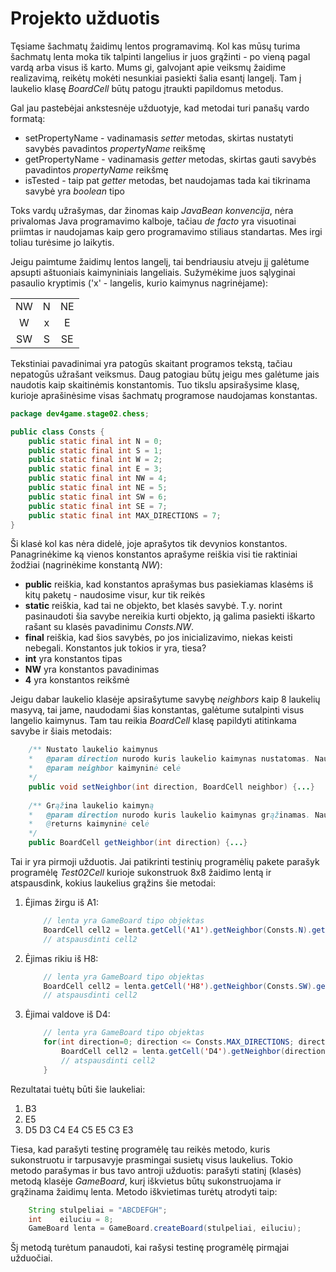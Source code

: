 
Projekto užduotis
========================
Tęsiame šachmatų žaidimų lentos programavimą. Kol kas mūsų turima šachmatų lenta moka tik talpinti langelius ir 
juos grąžinti - po vieną pagal vardą arba visus iš karto. Mums gi, galvojant apie veiksmų žaidime realizavimą,
reikėtų mokėti nesunkiai pasiekti šalia esantį langelį. Tam į laukelio klasę _BoardCell_ būtų patogu įtraukti
papildomus metodus.

Gal jau pastebėjai ankstesnėje užduotyje, kad metodai turi panašų vardo formatą:

- setPropertyName - vadinamasis _setter_ metodas, skirtas nustatyti savybės pavadintos _propertyName_ reikšmę
- getPropertyName - vadinamasis _getter_ metodas, skirtas gauti savybės pavadintos _propertyName_ reikšmę 
- isTested - taip pat _getter_ metodas, bet naudojamas tada kai tikrinama savybė yra _boolean_ tipo

Toks vardų užrašymas, dar žinomas kaip _JavaBean konvencija_, nėra privalomas Java programavimo kalboje, 
tačiau _de facto_ yra visuotinai priimtas ir naudojamas kaip gero programavimo stiliaus standartas.
Mes irgi toliau turėsime jo laikytis.

Jeigu paimtume žaidimų lentos langelį, tai bendriausiu atveju jį galėtume apsupti aštuoniais kaimyniniais langeliais.
Sužymėkime juos sąlyginai pasaulio kryptimis ('x' - langelis, kurio kaimynus nagrinėjame):

| | | |
|:--:|:--:|:--:|
| NW | N | NE |
| W  | x | E  |
| SW | S | SE |

Tekstiniai pavadinimai yra patogūs skaitant programos tekstą, tačiau nepatogūs užrašant veiksmus. Daug patogiau būtų
jeigu mes galėtume jais naudotis kaip skaitinėmis konstantomis. Tuo tikslu apsirašysime klasę, kurioje aprašinėsime
visas šachmatų programose naudojamas konstantas. 

```java
package dev4game.stage02.chess;

public class Consts {
    public static final int N = 0; 
    public static final int S = 1; 
    public static final int W = 2; 
    public static final int E = 3; 
    public static final int NW = 4; 
    public static final int NE = 5; 
    public static final int SW = 6; 
    public static final int SE = 7;
    public static final int MAX_DIRECTIONS = 7; 
}
```

Ši klasė kol kas nėra didelė, joje aprašytos tik devynios konstantos. Panagrinėkime ką vienos konstantos aprašyme 
reiškia visi tie raktiniai žodžiai (nagrinėkime konstantą _NW_):

- __public__ reiškia, kad konstantos aprašymas bus pasiekiamas klasėms iš kitų paketų - naudosime visur, kur tik reikės
- __static__ reiškia, kad tai ne objekto, bet klasės savybė. T.y. norint pasinaudoti šia savybe nereikia kurti 
objekto, ją galima pasiekti iškarto rašant su klasės pavadinimu _Consts.NW_.
- __final__ reiškia, kad šios savybės, po jos inicializavimo, niekas keisti nebegali. Konstantos juk tokios ir yra, tiesa?
- __int__ yra konstantos tipas
- __NW__ yra konstantos pavadinimas
- __4__ yra konstantos reikšmė

Jeigu dabar laukelio klasėje apsirašytume savybę _neighbors_ kaip 8 laukelių masyvą, tai jame, naudodami šias konstantas, galėtume 
sutalpinti visus langelio kaimynus. Tam tau reikia _BoardCell_ klasę papildyti atitinkama savybe ir šiais metodais:

```java
    /** Nustato laukelio kaimynus
    *   @param direction nurodo kuris laukelio kaimynas nustatomas. Naudoti Consts.{N,S,W,E,...} konstantas
    *   @param neighbor kaimyninė celė 
    */
    public void setNeighbor(int direction, BoardCell neighbor) {...}
    
    /** Grąžina laukelio kaimyną
    *   @param direction nurodo kuris laukelio kaimynas grąžinamas. Naudoti Consts.{N,S,W,E,...} konstantas
    *   @returns kaimyninė celė 
    */
    public BoardCell getNeighbor(int direction) {...}
```

Tai ir yra pirmoji užduotis. Jai patikrinti testinių programėlių pakete parašyk programėlę _Test02Cell_ kurioje
sukonstruok 8x8 žaidimo lentą ir atspausdink, kokius laukelius grąžins šie metodai:

1. Ėjimas žirgu iš A1:

    ```java
        // lenta yra GameBoard tipo objektas 
        BoardCell cell2 = lenta.getCell('A1').getNeighbor(Consts.N).getNeighbor(Consts.N).getNeighbor(Consts.E);
        // atspausdinti cell2
    ``` 
2. Ėjimas rikiu iš H8:

    ```java
        // lenta yra GameBoard tipo objektas 
        BoardCell cell2 = lenta.getCell('H8').getNeighbor(Consts.SW).getNeighbor(Consts.SW).getNeighbor(Consts.SW);
        // atspausdinti cell2
    ``` 
3. Ėjimai valdove iš D4:

    ```java
        // lenta yra GameBoard tipo objektas
        for(int direction=0; direction <= Consts.MAX_DIRECTIONS; direction++) {
            BoardCell cell2 = lenta.getCell('D4').getNeighbor(direction);
            // atspausdinti cell2
        }
    ``` 

Rezultatai tuėtų būti šie laukeliai:

1. B3
2. E5
3. D5 D3 C4 E4 C5 E5 C3 E3

Tiesa, kad parašyti testinę programėlę tau reikės metodo, kuris sukonstruotu ir tarpusavyje prasmingai susietų visus laukelius.
Tokio metodo parašymas ir bus tavo antroji užduotis: parašyti statinį (klasės) metodą klasėje _GameBoard_, kurį iškvietus
būtų sukonstruojama ir grąžinama žaidimų lenta. Metodo iškvietimas turėtų atrodyti taip:

```java
    String stulpeliai = "ABCDEFGH";
    int    eiluciu = 8;
    GameBoard lenta = GameBoard.createBoard(stulpeliai, eiluciu);
```  

Šį metodą turėtum panaudoti, kai rašysi testinę programėlę pirmąjai užduočiai.
